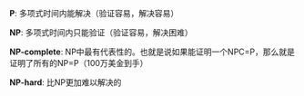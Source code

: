 **P**: 多项式时间内能解决（验证容易，解决容易）

**NP**: 多项式时间内只能验证（验证容易，解决困难）

**NP-complete**: NP中最有代表性的。也就是说如果能证明一个NPC=P，那么就是证明了所有的NP=P（100万美金到手）

**NP-hard**: 比NP更加难以解决的

